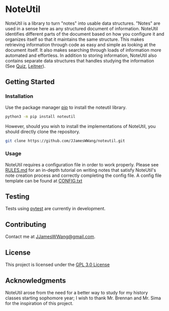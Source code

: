 # NoteUtil

NoteUtil is a library to turn "notes" into usable data structures. "Notes" are used in a sense here as any structured
document of information. NoteUtil identifies different parts of the document based on how you configure it and organizes
itself so that it maintains the same structure. This makes retrieving information through code as easy and simple as 
looking at the document itself. It also makes searching through loads of information more automated and effortless. 
In addition to storing information, NoteUtil also contains separate data structures that handles studying the 
information (See [Quiz](https://github.com/JJamesWWang/noteutil/RULES.md#quiz-rules), [Leitner](https://github.com/JJamesWWang/noteutil/RULES.md#leitner-rules)). 

## Getting Started

### Installation
Use the package manager [pip](https://pip.pypa.io/en/stable/) to install the noteutil library.

```bash
python3 -m pip install noteutil
```

However, should you wish to install the implementations of NoteUtil, you should directly clone the repository.

```bash
git clone https://github.com/JJamesWWang/noteutil.git
```

### Usage

NoteUtil requires a configuration file in order to work properly. Please see [RULES.md](RULES.md) for an in-depth
tutorial on writing notes that satisfy NoteUtil's note creation process and correctly completing the config file. 
A config file template can be found at [CONFIG.txt](CONFIG.txt) 

## Testing

Tests using [pytest](https://docs.pytest.org/en/latest/) are currently in development. 

## Contributing

Contact me at [JJamesWWang@gmail.com](mailto:JJamesWWang@gmail.com).

## License

This project is licensed under the [GPL 3.0 License](LICENSE)

## Acknowledgments

NoteUtil arose from the need for a better way to study for my history classes starting sophomore year;  I wish to thank
Mr. Brennan and Mr. Sima for the inspiration of this project.